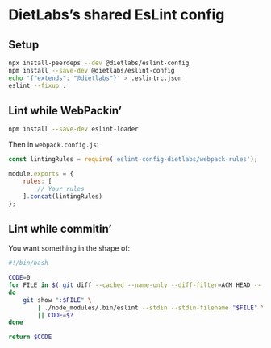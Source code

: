 # DietLabs’s shared EsLint config

## Setup

```sh
npx install-peerdeps --dev @dietlabs/eslint-config
npm install --save-dev @dietlabs/eslint-config
echo '{"extends": "@dietlabs"}' > .eslintrc.json
eslint --fixup .
```

## Lint while WebPackin’

```sh
npm install --save-dev eslint-loader
```

Then in `webpack.config.js`:

```js
const lintingRules = require('eslint-config-dietlabs/webpack-rules');

module.exports = {
    rules: [
        // Your rules
    ].concat(lintingRules)
};
```


## Lint while commitin’

You want something in the shape of:

```sh
#!/bin/bash

CODE=0
for FILE in $( git diff --cached --name-only --diff-filter=ACM HEAD -- '*.js' '*.jsx' )
do
    git show ":$FILE" \
        | ./node_modules/.bin/eslint --stdin --stdin-filename "$FILE" \
        || CODE=$?
done

return $CODE
```
